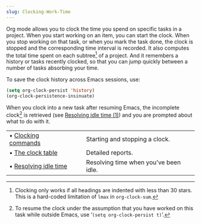 ```yaml
---
slug: Clocking-Work-Time
---
```


Org mode allows you to clock the time you spend on specific tasks in a project. When you start working on an item, you can start the clock. When you stop working on that task, or when you mark the task done, the clock is stopped and the corresponding time interval is recorded. It also computes the total time spent on each subtree[^1] of a project. And it remembers a history or tasks recently clocked, so that you can jump quickly between a number of tasks absorbing your time.

To save the clock history across Emacs sessions, use:

```lisp
(setq org-clock-persist 'history)
(org-clock-persistence-insinuate)
```

When you clock into a new task after resuming Emacs, the incomplete clock[^2] is retrieved (see [Resolving idle time (1)](/docs/org/Resolving-idle-time-_00281_0029)) and you are prompted about what to do with it.

|                                                        |    |                                       |
| :----------------------------------------------------- | -- | :------------------------------------ |
| • [Clocking commands](/docs/org/Clocking-commands)     |    | Starting and stopping a clock.        |
| • [The clock table](/docs/org/The-clock-table)         |    | Detailed reports.                     |
| • [Resolving idle time](/docs/org/Resolving-idle-time) |    | Resolving time when you’ve been idle. |

[^1]: Clocking only works if all headings are indented with less than 30 stars. This is a hard-coded limitation of `lmax` in `org-clock-sum`.

[^2]: To resume the clock under the assumption that you have worked on this task while outside Emacs, use ‘`(setq org-clock-persist t)`’.
